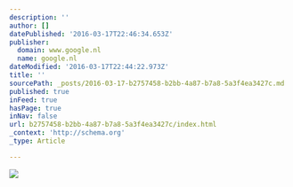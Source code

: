 ```yaml
---
description: ''
author: []
datePublished: '2016-03-17T22:46:34.653Z'
publisher:
  domain: www.google.nl
  name: google.nl
dateModified: '2016-03-17T22:44:22.973Z'
title: ''
sourcePath: _posts/2016-03-17-b2757458-b2bb-4a87-b7a8-5a3f4ea3427c.md
published: true
inFeed: true
hasPage: true
inNav: false
url: b2757458-b2bb-4a87-b7a8-5a3f4ea3427c/index.html
_context: 'http://schema.org'
_type: Article

---
```

![](http://www.womeninmusic.nl/wp-content/gallery/popronde-hoorn-01-11-2015/Longen-001.jpg)